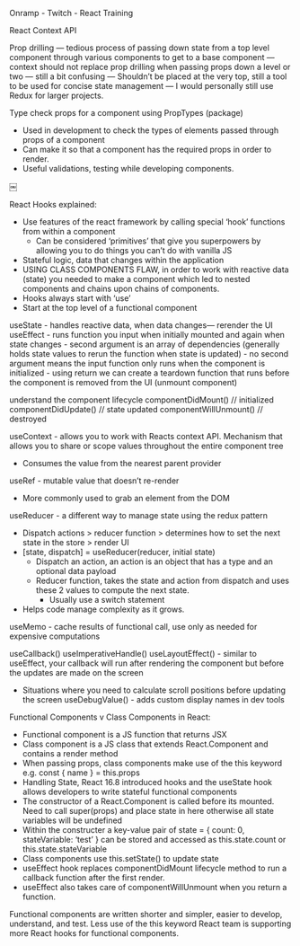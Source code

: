 Onramp - Twitch - React Training

React Context API

Prop drilling — tedious process of passing down state from a top level component through various components to get to a base component
— context should not replace prop drilling when passing props down a level or two
— still a bit confusing
— Shouldn’t be placed at the very top, still a tool to be used for concise state management
— I would personally still use Redux for larger projects.

Type check props for a component using PropTypes (package)
-  Used in development to check the types of elements passed through props of a component
- Can make it so that a component has the required props in order to render.
- Useful validations, testing while developing components. 

￼

React Hooks explained:
- Use features of the react framework by calling special ‘hook’ functions from within a component
    - Can be considered ‘primitives’ that give you superpowers by allowing you to do things you can’t do with vanilla JS
- Stateful logic, data that changes within the application
- USING CLASS COMPONENTS FLAW, in order to work with reactive data (state) you needed to make a component which led to nested components and chains upon chains of components. 
- Hooks always start with ‘use’
- Start at the top level of a functional component

useState - handles reactive data, when data changes— rerender the UI
useEffect - runs function you input when initially mounted and again when state changes
	- second argument is an array of dependencies (generally holds state values to rerun the function when state is updated) 
	- no second argument means the input function only runs when the component is initialized
	- using return we can create a teardown function that runs before the component is removed from the UI (unmount component)

understand the component lifecycle
componentDidMount() // initialized
componentDidUpdate() // state updated
componentWillUnmount() // destroyed

useContext - allows you to work with Reacts context API. Mechanism that allows you to share or scope values throughout the entire component tree
- Consumes the value from the nearest parent provider

useRef - mutable value that doesn’t re-render
- More commonly used to grab an element from the DOM

useReducer - a different way to manage state using the redux pattern
- Dispatch actions > reducer function > determines how to set the next state in the store > render UI
- [state, dispatch] = useReducer(reducer, initial state)
    - Dispatch an action, an action is an object that has a type and an optional data payload
    - Reducer function, takes the state and action from dispatch and uses these 2 values to compute the next state.
        - Usually use a switch statement
- Helps code manage complexity as it grows. 

useMemo - cache results of functional call, use only as needed for expensive computations

useCallback() 
useImperativeHandle() 
useLayoutEffect() - similar to useEffect, your callback will run after rendering the component but before the updates are made on the screen 
- Situations where you need to calculate scroll positions before updating the screen
useDebugValue() -  adds custom display names in dev tools

Functional Components v Class Components in React:
- Functional component is a JS function that returns JSX
- Class component is a JS class that extends React.Component and contains a render method
- When passing props, class components make use of the this keyword e.g. const { name } = this.props
- Handling State, React 16.8 introduced hooks and the useState hook allows developers to write stateful functional components
- The constructor of a React.Component is called before its mounted. Need to call super(props) and place state in here otherwise all state variables will be undefined
- Within the constructer a key-value pair of state = { count: 0, stateVariable: ‘test’ } can be stored and accessed as this.state.count or this.state.stateVariable 
- Class components use this.setState() to update state
- useEffect hook replaces componentDidMount lifecycle method to run a callback function after the first render.
- useEffect also takes care of componentWillUnmount when you return a function. 

Functional components are written shorter and simpler, easier to develop, understand, and test. Less use of the this keyword
React team is supporting more React hooks for functional components.
